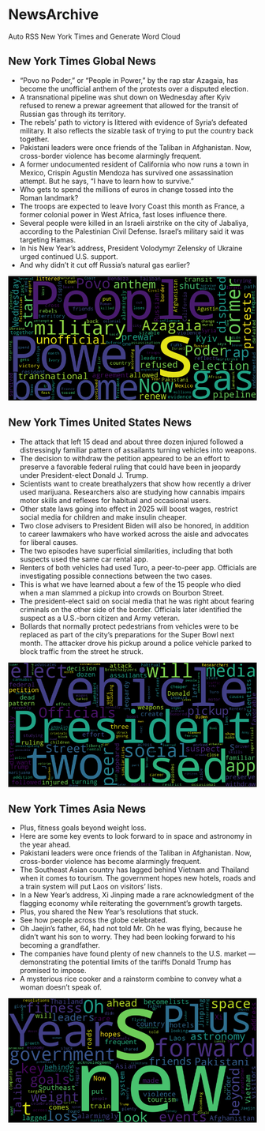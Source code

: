 # NewsArchive
Auto RSS New York Times and Generate Word Cloud

## New York Times Global News
* “Povo no Poder,” or “People in Power,” by the rap star Azagaia, has become the unofficial anthem of the protests over a disputed election.
* A transnational pipeline was shut down on Wednesday after Kyiv refused to renew a prewar agreement that allowed for the transit of Russian gas through its territory.
* ​The rebels’ path to victory is littered with evidence of Syria’s defeated military. It also reflects the sizable task of trying to put the country back together.
* Pakistani leaders were once friends of the Taliban in Afghanistan. Now, cross-border violence has become alarmingly frequent.
* A former undocumented resident of California who now runs a town in Mexico, Crispín Agustín Mendoza has survived one assassination attempt. But he says, “I have to learn how to survive.”
* Who gets to spend the millions of euros in change tossed into the Roman landmark?
* The troops are expected to leave Ivory Coast this month as France, a former colonial power in West Africa, fast loses influence there.
* Several people were killed in an Israeli airstrike on the city of Jabaliya, according to the Palestinian Civil Defense. Israel’s military said it was targeting Hamas.
* In his New Year’s address, President Volodymyr Zelensky of Ukraine urged continued U.S. support.
* And why didn’t it cut off Russia’s natural gas earlier?

![Global](./global.png)
## New York Times United States News
* The attack that left 15 dead and about three dozen injured followed a distressingly familiar pattern of assailants turning vehicles into weapons.
* The decision to withdraw the petition appeared to be an effort to preserve a favorable federal ruling that could have been in jeopardy under President-elect Donald J. Trump.
* Scientists want to create breathalyzers that show how recently a driver used marijuana. Researchers also are studying how cannabis impairs motor skills and reflexes for habitual and occasional users.
* Other state laws going into effect in 2025 will boost wages, restrict social media for children and make insulin cheaper.
* Two close advisers to President Biden will also be honored, in addition to career lawmakers who have worked across the aisle and advocates for liberal causes.
* The two episodes have superficial similarities, including that both suspects used the same car rental app.
* Renters of both vehicles had used Turo, a peer-to-peer app. Officials are investigating possible connections between the two cases.
* This is what we have learned about a few of the 15 people who died when a man slammed a pickup into crowds on Bourbon Street.
* The president-elect said on social media that he was right about fearing criminals on the other side of the border. Officials later identified the suspect as a U.S.-born citizen and Army veteran.
* Bollards that normally protect pedestrians from vehicles were to be replaced as part of the city’s preparations for the Super Bowl next month. The attacker drove his pickup around a police vehicle parked to block traffic from the street he struck.

![US](./usnews.png)
## New York Times Asia News
* Plus, fitness goals beyond weight loss.
* Here are some key events to look forward to in space and astronomy in the year ahead.
* Pakistani leaders were once friends of the Taliban in Afghanistan. Now, cross-border violence has become alarmingly frequent.
* The Southeast Asian country has lagged behind Vietnam and Thailand when it comes to tourism. The government hopes new hotels, roads and a train system will put Laos on visitors’ lists.
* In a New Year’s address, Xi Jinping made a rare acknowledgment of the flagging economy while reiterating the government’s growth targets.
* Plus, you shared the New Year’s resolutions that stuck.
* See how people across the globe celebrated.
* Oh Jaejin’s father, 64, had not told Mr. Oh he was flying, because he didn’t want his son to worry. They had been looking forward to his becoming a grandfather.
* The companies have found plenty of new channels to the U.S. market — demonstrating the potential limits of the tariffs Donald Trump has promised to impose.
* A mysterious rice cooker and a rainstorm combine to convey what a woman doesn’t speak of.

![Asian](./asian.png)

